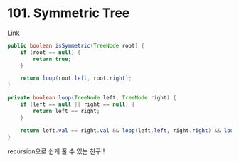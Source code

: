 # 101. Symmetric Tree

[Link](https://leetcode.com/problems/symmetric-tree/)

```java
public boolean isSymmetric(TreeNode root) {
    if (root == null) {
        return true;
    }

    return loop(root.left, root.right);
}

private boolean loop(TreeNode left, TreeNode right) {
    if (left == null || right == null) {
        return left == right;
    }

    return left.val == right.val && loop(left.left, right.right) && loop(left.right, right.left);
}
```

recursion으로 쉽게 풀 수 있는 친구!!